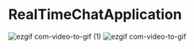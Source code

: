 # RealTimeChatApplication


![ezgif com-video-to-gif (1)](https://user-images.githubusercontent.com/45371180/87229891-47865a80-c3ac-11ea-93b5-d35e91e2e7aa.gif)
![ezgif com-video-to-gif](https://user-images.githubusercontent.com/45371180/87229878-2de51300-c3ac-11ea-9a1b-7295c8151b69.gif)

